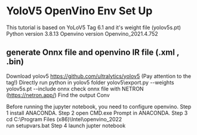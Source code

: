 # YoloV5 OpenVino Env Set Up

This tutorial is based on YoLoV5 Tag 6.1 and it's weight file (yolov5s.pt)
Python version 3.8.13
Openvino version Openvino_2021.4.752

## generate Onnx file and openvino IR file (.xml , .bin)

Download yolov5 https://github.com/ultralytics/yolov5 (Pay attention to the tag!)
Directly run python in yolov5 folder
yolov5\export.py --weights yolov5s.pt --include onnx
check onnx file with NETRON (https://netron.app/)
Find the output Conv





Before running the jupyter notebook, you need to configure openvino.
Step 1 install ANACONDA.
Step 2 open CMD.exe Prompt in ANACONDA.
Step 3 cd C:\Program Files (x86)\Intel\openvino_2022\
run setupvars.bat
Step 4 launch jupter notebook
